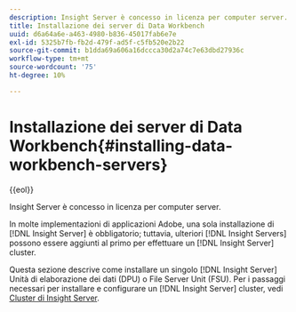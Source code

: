 ```yaml
---
description: Insight Server è concesso in licenza per computer server.
title: Installazione dei server di Data Workbench
uuid: d6a64a6e-a463-4980-b836-45017fab6e7e
exl-id: 5325b7fb-fb2d-479f-ad5f-c5fb520e2b22
source-git-commit: b1dda69a606a16dccca30d2a74c7e63dbd27936c
workflow-type: tm+mt
source-wordcount: '75'
ht-degree: 10%

---
```


# Installazione dei server di Data Workbench{#installing-data-workbench-servers}

{{eol}}

Insight Server è concesso in licenza per computer server.

In molte implementazioni di applicazioni Adobe, una sola installazione di [!DNL Insight Server] è obbligatorio; tuttavia, ulteriori [!DNL Insight Servers] possono essere aggiunti al primo per effettuare un [!DNL Insight Server] cluster.

Questa sezione descrive come installare un singolo [!DNL Insight Server] Unità di elaborazione dei dati (DPU) o File Server Unit (FSU). Per i passaggi necessari per installare e configurare un [!DNL Insight Server] cluster, vedi [Cluster di Insight Server](../../../home/c-inst-svr/c-install-ins-svr/c-ins-svr-clstrs/c-abt-ins-svr-clsters.md).
